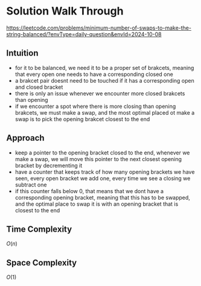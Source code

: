 # Solution Walk Through
https://leetcode.com/problems/minimum-number-of-swaps-to-make-the-string-balanced/?envType=daily-question&envId=2024-10-08

## Intuition
- for it to be balanced, we need it to be a proper set of brakcets, meaning that every open one needs to have a corresponding closed one
- a brakcet pair doesnt need to be touched if it has a corresponding open and closed bracket
- there is only an issue whenever we encounter more closed brakcets than opening
- if we encounter a spot where there is more closing than opening brakcets, we must make a swap, and the most optimal placed ot make a swap is to pick the opening brakcet closest to the end

## Approach
- keep a pointer to the opening bracket closed to the end, whenever we make a swap, we will move this pointer to the next closest opening bracket by decrementing it
- have a counter that keeps track of how many opening brackets we have seen, every open bracket we add one, every time we see a closing we subtract one
- if this counter falls below 0, that means that we dont have a corresponding opening bracket, meaning that this has to be swapped, and the optimal place to swap it is with an opening bracket that is closest to the end

## Time Complexity
$O(n)$

## Space Complexity
$O(1)$



